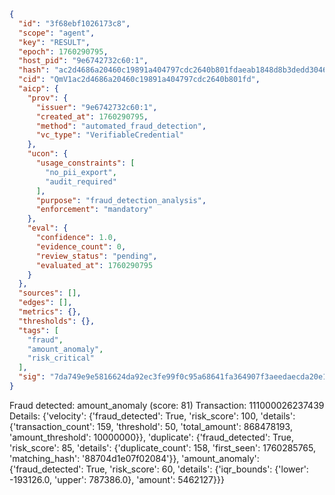 ```json
{
  "id": "3f68ebf1026173c8",
  "scope": "agent",
  "key": "RESULT",
  "epoch": 1760290795,
  "host_pid": "9e6742732c60:1",
  "hash": "ac2d4686a20460c19891a404797cdc2640b801fdaeab1848d8b3dedd30465b3d",
  "cid": "QmV1ac2d4686a20460c19891a404797cdc2640b801fd",
  "aicp": {
    "prov": {
      "issuer": "9e6742732c60:1",
      "created_at": 1760290795,
      "method": "automated_fraud_detection",
      "vc_type": "VerifiableCredential"
    },
    "ucon": {
      "usage_constraints": [
        "no_pii_export",
        "audit_required"
      ],
      "purpose": "fraud_detection_analysis",
      "enforcement": "mandatory"
    },
    "eval": {
      "confidence": 1.0,
      "evidence_count": 0,
      "review_status": "pending",
      "evaluated_at": 1760290795
    }
  },
  "sources": [],
  "edges": [],
  "metrics": {},
  "thresholds": {},
  "tags": [
    "fraud",
    "amount_anomaly",
    "risk_critical"
  ],
  "sig": "7da749e9e5816624da92ec3fe99f0c95a68641fa364907f3aeedaecda20e1164"
}
```

Fraud detected: amount_anomaly (score: 81)
Transaction: 111000026237439
Details: {'velocity': {'fraud_detected': True, 'risk_score': 100, 'details': {'transaction_count': 159, 'threshold': 50, 'total_amount': 868478193, 'amount_threshold': 10000000}}, 'duplicate': {'fraud_detected': True, 'risk_score': 85, 'details': {'duplicate_count': 158, 'first_seen': 1760285765, 'matching_hash': '88704d1e07f02084'}}, 'amount_anomaly': {'fraud_detected': True, 'risk_score': 60, 'details': {'iqr_bounds': {'lower': -193126.0, 'upper': 787386.0}, 'amount': 5462127}}}